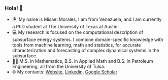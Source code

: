 ### Hola! 👋

- 🏝  My name is Misael Morales, I am from Venezuela, and I am currently a PhD student at The University of Texas at Austin. 
- 💻  My research is focused on the computational description of subsurface energy systems. I combine domain-specific knowledge with tools from machine learning, math and statistics, for accurate characterization and forecasting of complex dynamical systems in the subsurface. 
- 👨‍🎓  M.S. in Mathematics, B.S. in Applied Math and B.S. in Petroleum Engineering, all from the University of Tulsa.
- 🌐  My contacts: [Website](https://sites.google.com/view/misaelmmorales), [Linkedin](https://www.linkedin.com/in/misaelmmorales/), [Google Scholar](https://scholar.google.com/citations?user=wDcnKRUAAAAJ&hl=en)

<!--
**misaelmmorales/misaelmmorales** is a ✨ _special_ ✨ repository because its `README.md` (this file) appears on your GitHub profile.

Here are some ideas to get you started:

- 🔭 I’m currently working on ...
- 🌱 I’m currently learning ...
- 👯 I’m looking to collaborate on ...
- 🤔 I’m looking for help with ...
- 💬 Ask me about ...
- 📫 How to reach me: ...
- 😄 Pronouns: ...
- ⚡ Fun fact: ...
-->
